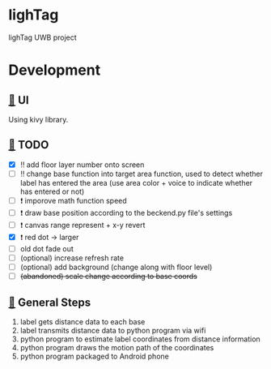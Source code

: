 # lighTag
lighTag UWB project

# Development

## [:art:](https://gist.github.com/rxaviers/7360908) UI
Using kivy library.

## [:page_with_curl:](https://gist.github.com/rxaviers/7360908) TODO
- [x] :bangbang: add floor layer number onto screen
- [ ] :bangbang: change base function into target area function, used to detect whether label has entered the area (use area color + voice to indicate whether has entered or not)
- [ ] :exclamation: imporove math function speed
- [ ] :exclamation: draw base position according to the beckend.py file's settings
- [ ] :exclamation: canvas range represent + x-y revert
- [X] :exclamation: red dot -> larger
- [ ] old dot fade out
- [ ] (optional) increase refresh rate
- [ ] (optional) add background (change along with floor level)
- [ ] ~~(abandoned) scale change according to base coords~~

## [:lollipop:](https://gist.github.com/rxaviers/7360908) General Steps
1. label gets distance data to each base
2. label transmits distance data to python program via wifi
3. python program to estimate label coordinates from distance information
4. python program draws the motion path of the coordinates
5. python program packaged to Android phone

